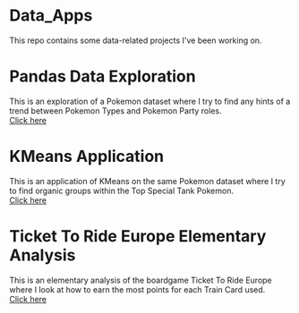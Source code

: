 # Data_Apps
This repo contains some data-related projects I've been working on.</br>
<h1>Pandas Data Exploration</h1>
This is an exploration of a Pokemon dataset where I try to find any hints of a trend between Pokemon Types and Pokemon Party roles.</br>
<a href="https://github.com/tedglim/data_apps/tree/master/src/data_exploration">Click here</a>

<h1>KMeans Application</h1>
This is an application of KMeans on the same Pokemon dataset where I try to find organic groups within the Top Special Tank Pokemon.</br>
<a href="https://github.com/tedglim/data_apps/tree/master/src/kmeans_app">Click here</a>

<h1>Ticket To Ride Europe Elementary Analysis</h1>
This is an elementary analysis of the boardgame Ticket To Ride Europe where I look at how to earn the most points for each Train Card used.</br>
<a href="https://github.com/tedglim/data_apps/tree/master/src/ticket_to_ride">Click here</a>
